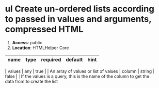 
# ul Create un-ordered lists according to passed in values and arguments, compressed HTML 

1. **Access**: public
2. **Location**: HTMLHelper Core 

| name 	| type 	| required 	| default 	| hint
|:--- 	|:--- 	|:--- 		|:--- 		|:---


| values | any | true |  | An array of values or list of values 
| column | string | false |  | If the values is a query, this is the name of the column to get the data from to create the list 

